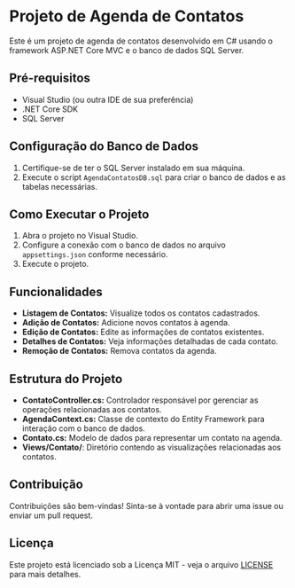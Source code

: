 # Projeto de Agenda de Contatos

Este é um projeto de agenda de contatos desenvolvido em C# usando o framework ASP.NET Core MVC e o banco de dados SQL Server.

## Pré-requisitos

- Visual Studio (ou outra IDE de sua preferência)
- .NET Core SDK
- SQL Server

## Configuração do Banco de Dados

1. Certifique-se de ter o SQL Server instalado em sua máquina.
2. Execute o script `AgendaContatosDB.sql` para criar o banco de dados e as tabelas necessárias.

## Como Executar o Projeto

1. Abra o projeto no Visual Studio.
2. Configure a conexão com o banco de dados no arquivo `appsettings.json` conforme necessário.
3. Execute o projeto.

## Funcionalidades

- **Listagem de Contatos:** Visualize todos os contatos cadastrados.
- **Adição de Contatos:** Adicione novos contatos à agenda.
- **Edição de Contatos:** Edite as informações de contatos existentes.
- **Detalhes de Contatos:** Veja informações detalhadas de cada contato.
- **Remoção de Contatos:** Remova contatos da agenda.

## Estrutura do Projeto

- **ContatoController.cs:** Controlador responsável por gerenciar as operações relacionadas aos contatos.
- **AgendaContext.cs:** Classe de contexto do Entity Framework para interação com o banco de dados.
- **Contato.cs:** Modelo de dados para representar um contato na agenda.
- **Views/Contato/**: Diretório contendo as visualizações relacionadas aos contatos.

## Contribuição

Contribuições são bem-vindas! Sinta-se à vontade para abrir uma issue ou enviar um pull request.

## Licença

Este projeto está licenciado sob a Licença MIT - veja o arquivo [LICENSE](LICENSE) para mais detalhes.
